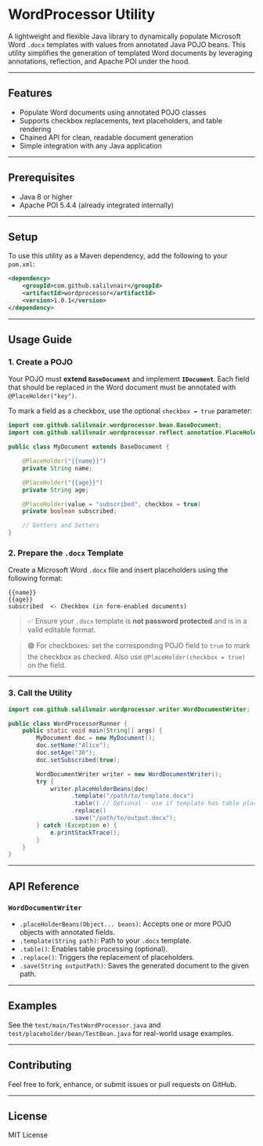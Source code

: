
# WordProcessor Utility

A lightweight and flexible Java library to dynamically populate Microsoft Word `.docx` templates with values from annotated Java POJO beans. This utility simplifies the generation of templated Word documents by leveraging annotations, reflection, and Apache POI under the hood.

---

## Features

- Populate Word documents using annotated POJO classes
- Supports checkbox replacements, text placeholders, and table rendering
- Chained API for clean, readable document generation
- Simple integration with any Java application

---

## Prerequisites

- Java 8 or higher
- Apache POI 5.4.4 (already integrated internally)

---

## Setup
To use this utility as a Maven dependency, add the following to your `pom.xml`:

```xml
<dependency>
    <groupId>com.github.salilvnair</groupId>
    <artifactId>wordprocessor</artifactId>
    <version>1.0.1</version>
</dependency>
```

---

## Usage Guide

### 1. Create a POJO

Your POJO must **extend `BaseDocument`** and implement **`IDocument`**.
Each field that should be replaced in the Word document must be annotated with `@PlaceHolder("key")`.

To mark a field as a checkbox, use the optional `checkbox = true` parameter:

```java
import com.github.salilvnair.wordprocessor.bean.BaseDocument;
import com.github.salilvnair.wordprocessor.reflect.annotation.PlaceHolder;

public class MyDocument extends BaseDocument {

    @PlaceHolder("{{name}}")
    private String name;

    @PlaceHolder("{{age}}")
    private String age;

    @PlaceHolder(value = "subscribed", checkbox = true)
    private boolean subscribed;

    // Getters and Setters
}
```

### 2. Prepare the `.docx` Template

Create a Microsoft Word `.docx` file and insert placeholders using the following format:

```
{{name}}
{{age}}
subscribed  <- Checkbox (in form-enabled documents)
```

> ✅ Ensure your `.docx` template is **not password protected** and is in a valid editable format.

> 🟢 For checkboxes: set the corresponding POJO field to `true` to mark the checkbox as checked. Also use `@PlaceHolder(checkbox = true)` on the field.

---

### 3. Call the Utility

```java
import com.github.salilvnair.wordprocessor.writer.WordDocumentWriter;

public class WordProcessorRunner {
    public static void main(String[] args) {
        MyDocument doc = new MyDocument();
        doc.setName("Alice");
        doc.setAge("30");
        doc.setSubscribed(true);

        WordDocumentWriter writer = new WordDocumentWriter();
        try {
            writer.placeHolderBeans(doc)
                  .template("/path/to/template.docx")
                  .table() // Optional - use if template has table placeholders otherwise use .text()
                  .replace()
                  .save("/path/to/output.docx");
        } catch (Exception e) {
            e.printStackTrace();
        }
    }
}
```

---

## API Reference

### `WordDocumentWriter`

- `.placeHolderBeans(Object... beans)`: Accepts one or more POJO objects with annotated fields.
- `.template(String path)`: Path to your `.docx` template.
- `.table()`: Enables table processing (optional).
- `.replace()`: Triggers the replacement of placeholders.
- `.save(String outputPath)`: Saves the generated document to the given path.

---

## Examples

See the `test/main/TestWordProcessor.java` and `test/placeholder/bean/TestBean.java` for real-world usage examples.

---

## Contributing

Feel free to fork, enhance, or submit issues or pull requests on GitHub.

---

## License

MIT License
